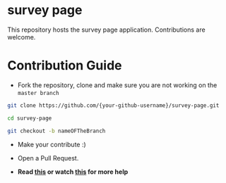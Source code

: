 # survey page

This repository hosts the survey page application. Contributions are welcome.

# Contribution Guide

- Fork the repository, clone and make sure you are not working on the `master branch`

```bash
git clone https://github.com/{your-github-username}/survey-page.git
```

```bash
cd survey-page
```

```bash
git checkout -b nameOFTheBranch
```

- Make your contribute :)

- Open a Pull Request.

- **Read [this](https://help.github.com/en/articles/creating-a-pull-request-from-a-fork) or watch [this](https://www.youtube.com/watch?v=G1I3HF4YWEw) for more help**

